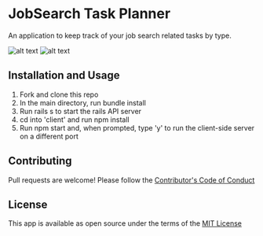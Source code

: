 # JobSearch Task Planner

An application to keep track of your job search related tasks by type.

![alt text](https://imgur.com/bedF6gQ)
![alt text](https://imgur.com/iT7ZG5y)

## Installation and Usage

1. Fork and clone this repo
2. In the main directory, run bundle install
3. Run rails s to start the rails API server
4. cd into 'client' and run npm install
5. Run npm start and, when prompted, type 'y' to run the client-side server on a different port


## Contributing

Pull requests are welcome! Please follow the [Contributor's Code of Conduct](https://www.contributor-covenant.org/)

## License

This app is available as open source under the terms of the [MIT License](https://opensource.org/licenses/MIT)
